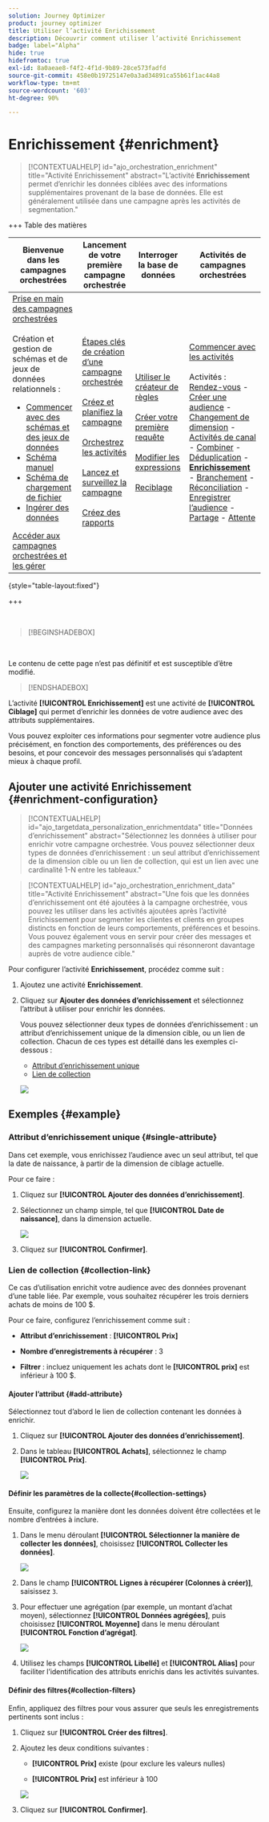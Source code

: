 ```yaml
---
solution: Journey Optimizer
product: journey optimizer
title: Utiliser l’activité Enrichissement
description: Découvrir comment utiliser l’activité Enrichissement
badge: label="Alpha"
hide: true
hidefromtoc: true
exl-id: 8a0aeae8-f4f2-4f1d-9b89-28ce573fadfd
source-git-commit: 458e0b19725147e0a3ad34891ca55b61f1ac44a8
workflow-type: tm+mt
source-wordcount: '603'
ht-degree: 90%

---
```


# Enrichissement {#enrichment}

>[!CONTEXTUALHELP]
>id="ajo_orchestration_enrichment"
>title="Activité Enrichissement"
>abstract="L’activité **Enrichissement** permet d’enrichir les données ciblées avec des informations supplémentaires provenant de la base de données. Elle est généralement utilisée dans une campagne après les activités de segmentation."


+++ Table des matières

| Bienvenue dans les campagnes orchestrées | Lancement de votre première campagne orchestrée | Interroger la base de données | Activités de campagnes orchestrées |
|---|---|---|---|
| [Prise en main des campagnes orchestrées](../gs-orchestrated-campaigns.md)<br/><br/>Création et gestion de schémas et de jeux de données relationnels :</br> <ul><li>[Commencer avec des schémas et des jeux de données](../gs-schemas.md)</li><li>[Schéma manuel](../manual-schema.md)</li><li>[Schéma de chargement de fichier](../file-upload-schema.md)</li><li>[Ingérer des données](../ingest-data.md)</li></ul>[Accéder aux campagnes orchestrées et les gérer](../access-manage-orchestrated-campaigns.md) | [Étapes clés de création d’une campagne orchestrée](../gs-campaign-creation.md)<br/><br/>[Créez et planifiez la campagne](../create-orchestrated-campaign.md)<br/><br/>[Orchestrez les activités](../orchestrate-activities.md)<br/><br/>[Lancez et surveillez la campagne](../start-monitor-campaigns.md)<br/><br/>[Créez des rapports](../reporting-campaigns.md) | [Utiliser le créateur de règles](../orchestrated-rule-builder.md)<br/><br/>[Créer votre première requête](../build-query.md)<br/><br/>[Modifier les expressions](../edit-expressions.md)<br/><br/>[Reciblage](../retarget.md) | [Commencer avec les activités](about-activities.md)<br/><br/>Activités :<br/>[Rendez-vous](and-join.md) - [Créer une audience](build-audience.md) - [Changement de dimension](change-dimension.md) - [Activités de canal](channels.md) - [Combiner](combine.md) - [Déduplication](deduplication.md) - <b>[Enrichissement](enrichment.md)</b> - [Branchement](fork.md) - [Réconciliation](reconciliation.md) - [Enregistrer l’audience](save-audience.md) - [Partage](split.md) - [Attente](wait.md) |

{style="table-layout:fixed"}

+++

<br/>

>[!BEGINSHADEBOX]

</br>

Le contenu de cette page n’est pas définitif et est susceptible d’être modifié.

>[!ENDSHADEBOX]

L’activité **[!UICONTROL Enrichissement]** est une activité de **[!UICONTROL Ciblage]** qui permet d’enrichir les données de votre audience avec des attributs supplémentaires.

Vous pouvez exploiter ces informations pour segmenter votre audience plus précisément, en fonction des comportements, des préférences ou des besoins, et pour concevoir des messages personnalisés qui s’adaptent mieux à chaque profil.

## Ajouter une activité Enrichissement {#enrichment-configuration}

>[!CONTEXTUALHELP]
>id="ajo_targetdata_personalization_enrichmentdata"
>title="Données d’enrichissement"
>abstract="Sélectionnez les données à utiliser pour enrichir votre campagne orchestrée. Vous pouvez sélectionner deux types de données d’enrichissement : un seul attribut d’enrichissement de la dimension cible ou un lien de collection, qui est un lien avec une cardinalité 1-N entre les tableaux."

>[!CONTEXTUALHELP]
>id="ajo_orchestration_enrichment_data"
>title="Activité Enrichissement"
>abstract="Une fois que les données d’enrichissement ont été ajoutées à la campagne orchestrée, vous pouvez les utiliser dans les activités ajoutées après l’activité Enrichissement pour segmenter les clientes et clients en groupes distincts en fonction de leurs comportements, préférences et besoins. Vous pouvez également vous en servir pour créer des messages et des campagnes marketing personnalisés qui résonneront davantage auprès de votre audience cible."

Pour configurer l’activité **Enrichissement**, procédez comme suit :

1. Ajoutez une activité **Enrichissement**.

1. Cliquez sur **Ajouter des données d’enrichissement** et sélectionnez l’attribut à utiliser pour enrichir les données.

   Vous pouvez sélectionner deux types de données d’enrichissement : un attribut d’enrichissement unique de la dimension cible, ou un lien de collection. Chacun de ces types est détaillé dans les exemples ci-dessous :

   * [Attribut d’enrichissement unique](#single-attribute)
   * [Lien de collection](#collection-link)

   ![](../assets/enrichment-1.png)

## Exemples {#example}

### Attribut d’enrichissement unique {#single-attribute}

Dans cet exemple, vous enrichissez l’audience avec un seul attribut, tel que la date de naissance, à partir de la dimension de ciblage actuelle.

Pour ce faire :

1. Cliquez sur **[!UICONTROL Ajouter des données d’enrichissement]**.

1. Sélectionnez un champ simple, tel que **[!UICONTROL Date de naissance]**, dans la dimension actuelle.

   ![](../assets/enrichment-2.png)

1. Cliquez sur **[!UICONTROL Confirmer]**.

### Lien de collection {#collection-link}

Ce cas d’utilisation enrichit votre audience avec des données provenant d’une table liée. Par exemple, vous souhaitez récupérer les trois derniers achats de moins de 100 $.

Pour ce faire, configurez l’enrichissement comme suit :

* **Attribut d’enrichissement** : **[!UICONTROL Prix]**

* **Nombre d’enregistrements à récupérer** : 3

* **Filtrer** : incluez uniquement les achats dont le **[!UICONTROL prix]** est inférieur à 100 $.

#### Ajouter l’attribut {#add-attribute}

Sélectionnez tout d’abord le lien de collection contenant les données à enrichir.

1. Cliquez sur **[!UICONTROL Ajouter des données d’enrichissement]**.

1. Dans le tableau **[!UICONTROL Achats]**, sélectionnez le champ **[!UICONTROL Prix]**.

   ![](../assets/enrichment-2.png)

#### Définir les paramètres de la collecte{#collection-settings}

Ensuite, configurez la manière dont les données doivent être collectées et le nombre d’entrées à inclure.

1. Dans le menu déroulant **[!UICONTROL Sélectionner la manière de collecter les données]**, choisissez **[!UICONTROL Collecter les données]**.

   ![](../assets/enrichment-4.png)

1. Dans le champ **[!UICONTROL Lignes à récupérer (Colonnes à créer)]**, saisissez `3`.

1. Pour effectuer une agrégation (par exemple, un montant d’achat moyen), sélectionnez **[!UICONTROL Données agrégées]**, puis choisissez **[!UICONTROL Moyenne]** dans le menu déroulant **[!UICONTROL Fonction d’agrégat]**.

   ![](../assets/enrichment-5.png)

1. Utilisez les champs **[!UICONTROL Libellé]** et **[!UICONTROL Alias]** pour faciliter l’identification des attributs enrichis dans les activités suivantes.

#### Définir des filtres{#collection-filters}

Enfin, appliquez des filtres pour vous assurer que seuls les enregistrements pertinents sont inclus :

1. Cliquez sur **[!UICONTROL Créer des filtres]**.

1. Ajoutez les deux conditions suivantes :

   * **[!UICONTROL Prix]** existe (pour exclure les valeurs nulles)

   * **[!UICONTROL Prix]** est inférieur à 100

   ![](../assets/enrichment-6.png)

1. Cliquez sur **[!UICONTROL Confirmer]**.


<!--
#### Define the sorting{#collection-sorting}

We now need to apply sorting in order to retrieve the three **latest** purchases.

1. Activate the **Enable sorting** option.
1. Click inside the **Attribute** field.
1. Select the **Order date** field.
1. Click **Confirm**. 
1. Select **Descending** from the **Sort** drop-down.

![](../assets/workflow-enrichment7bis.png)


## Data reconciliation {#reconciliation}

>[!CONTEXTUALHELP]
>id="ajo_orchestration_enrichment_reconciliation"
>title="Reconciliation"
>abstract="The **Enrichment** activity can be used to reconcile data from the Journey Optimizer schema with data from another schema, or with data coming from a temporary schema such as data uploaded using a Load file activity. This type of link defines a reconciliation towards a unique record. Journey Optimizer creates a link to a target table by adding a foreign key in it for storing a reference to the unique record."

The **Enrichment** activity can be used to reconcile data from the the Campaign database schema with data from another schema, or with data coming from a temporary schema such as data uploaded using a Load file activity. This type of link defines a reconciliation towards a unique record. Journey Optimizer creates a link to a target table by adding a foreign key in it for storing a reference to the unique record.

For example, you can use this option to reconcile a profile's country, specified in an uploaded file, with one of the countries available in the dedicated table of the Campaign database. 

Follow the steps to configure an **Enrichment** activity with a reconciliation link: 

1. Click the **Add link** button in the **Reconciliation** section.
1. Identify the data you want to create a reconciliation link with.

    * To create a reconciliation link with data from the Campaign database, select **Database schema** and choose the schema where the target is stored. 
    * To create a reconciliation link with data coming from the input transition, select **Temporary schema** and choose the Orchestrated campaign transition where the target data is stored. 

1. The **Label** and **Name** fields are automatically populated based on the selected target schema. You can change their values if necessary.

1. In the **Reconciliation criteria** section, specify how you want to reconcile data from the source and destination tables:

    * **Simple join**: Reconcile a specific field from the source table with another field in the destination table. To do this, click the **Add join** button and specify the **Source** and **Destination** fields to use for the reconciliation.

        >[!NOTE]
        >
        >You can use one or more **Simple join** criteria, in which case they must all be verified so that the data can be linked together.

    * **Advanced join**: Use the rule builder to configure the reconciliation criteria. To do this, click the **Create condition** button then define your reconciliation criteria by building your own rule using AND and OR operations.

The example below shows an Orchestrated campaign configured to create a link between Journey Optimizer profiles table and a temporary table generated a **Load file** activity. In this example, the **Enrichment** activity reconciliates both tables using the email address as reconciliation criteria.

![](../assets/enrichment-reconciliation.png)

### Enrichment with linked data {#link-example}

The example below shows an Orchestrated campaign configured to create a link between two transitions. The first transitions targets profile data using a **Query** activity, while the second transition includes purchase data stored into a file loaded through a Load file activity.

![](../assets/enrichment-uc-link.png)

* The first **Enrichment** activity links the primary set (data from the **Query** activity) with the schema from the **Load file** activity. This allows us to match each profile targeted by the query with the corresponding purchase data.

    ![](../assets/enrichment-uc-link-purchases.png)

* A second **Enrichment** activity is added in order to enrich data from the Orchestrated campaign table with the purchase data coming from the **Load file** activity. This allows us to use those data in further activities, for example, to personalize messages sent to the customers with information on their purchase.

    ![](../assets/enrichment-uc-link-data.png)


## Create links between tables {#create-links}

>[!CONTEXTUALHELP]
>id="ajo_orchestration_enrichment_simplejoin"
>title="Link definition"
>abstract="Create a link between the working table data and Adobe Journey Optimizer. For example, if you load data from a file which contains the account number, country and email of recipients, you have to create a link towards the country table in order to update this information in their profiles."

The **[!UICONTROL Link definition]** section allows you to create a link between the working table data and Adobe Journey Optimizer. For example, if you load data from a file which contains the account number, country and email of recipients, you have to create a link towards the country table in order to update this information in their profiles.

There are several types of links available:

* **[!UICONTROL 1 cardinality simple link]**: Each record from the primary set can be associated with one and only one record from the linked data.
* **[!UICONTROL 0 or 1 cardinality simple link]**: Each record from the primary set can be associated with 0 or 1 record from the linked data, but not more than one.
* **[!UICONTROL N cardinality collection link]**: Each record from the primary set can be associated with 0, 1 or more (N) records from the linked data.

To create a link, follow these steps:

1. In the **[!UICONTROL Link definition]** section, click the **[!UICONTROL Add link]** button.

    ![](../assets/workflow-enrichment-link.png)

1. In the **Relation type** drop-down list, choose the type of link you want to create.

1. Identify the target you want to link the primary set to:

    * To link an existing table in the database, choose **[!UICONTROL Database schema]** and select the desired table from the **[!UICONTROL Target schema]** field.
    * To link with data from the input transition, choose **Temporary schema** and select the transition whose data you want to use.

1. Define the reconciliation criteria to match data from the primary set with the linked schema. There are two types of joins available:

    * **Simple join**: Select a specific attribute to match data from the two schemas. Click **Add join** and select the **Source** and **Destination** attributes to use as reconciliation criteria. 
    * **Advanced join**: Create a join using advanced conditions. Click **Add join** and click the **Create condition** button to open the rule builder.

A workflow example using links is available in the [Examples](#link-example) section.

## Add offers {#add-offers}

>[!CONTEXTUALHELP]
>id="ajo_orchestration_enrichment_offer_proposition"
>title="Offer proposition"
>abstract="The Enrichment activity allows you to add offers for each profile."

The **[!UICONTROL Enrichment]** activity allows you to add offers for each profile.

To do so, follow the steps to configure an **[!UICONTROL Enrichment]** activity with an offer: 

1. In the **[!UICONTROL Enrichment]** activity, at the **[!UICONTROL Offer proposition]** section, click on the **[!UICONTROL Add offer]** button

    ![](../assets/enrichment-addoffer.png)

1. You have two choices for the offer selection :

    * **[!UICONTROL Search for the best offer in category]** : check this option and specify the offer engine call parameters (offer space, category or theme(s), contact date, number of offers to keep). The engine will calculate the best offer(s) to add according to these parameters. We recommend completing either the Category or the Theme field, rather than both at the same time.

        ![](../assets/enrichment-bestoffer.png)

    * **[!UICONTROL A predefined offer]** : check this option and specify an offer space, a specific offer, and a contact date to directly configure the offer that you would like to add, without calling the offer engine.

        ![](../assets/enrichment-predefinedoffer.png)

1. After selecting your offer, click on **[!UICONTROL Confirm]** button.

You can now use the offer in the delivery activity.



### Using the offers from Enrichment activity

Within an Orchestrated campaign, if you want to use the offers you get from an enrichment activity in your delivery, follow the steps below:

1. Open the delivery activity and go in the content edition. Click on **[!UICONTROL Offers settings]** button and select in the drop-down list the **[!UICONTROL Offers space]** corresponding to your offer. 
If you want to to view only offers from the enrichment activity, set the number of **[!UICONTROL Propositions]** to 0, and save the modifications.

    ![](../assets/offers-settings.png) 

1. In the Email Designer, when adding a personalization with offers, click on the **[!UICONTROL Propositions]** icon, it will display the offer(s) you get from the **[!UICONTROL Enrichment]** activity. Open the offer you want to choose by clicking on it.

    ![](../assets/offers-propositions.png) 

    Go in **[!UICONTROL Rendering functions]** and choose **[!UICONTROL HTML rendering]** or **[!UICONTROL Text rendering]** according to your needs.

    ![](../assets/offers-rendering.png) 

>[!NOTE]
>
>If you choose to have more than one offer in the **[!UICONTROL Enrichment]** activity at the **[!UICONTROL Number of offers to keep]** option, all the offers are displayed when clicking on the **[!UICONTROL Propositions]** icon.

-->